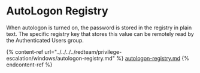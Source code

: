 # AutoLogon Registry

When autologon is turned on, the password is stored in the registry in plain text. The specific registry key that stores this value can be remotely read by the Authenticated Users group.

{% content-ref url="../../../../redteam/privilege-escalation/windows/autologon-registry.md" %}
[autologon-registry.md](../../../../redteam/privilege-escalation/windows/autologon-registry.md)
{% endcontent-ref %}

